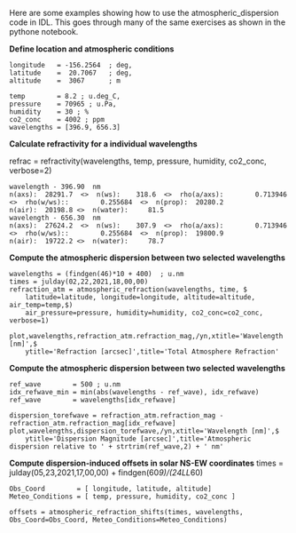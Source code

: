 
Here are some examples showing how to use the atmospheric_dispersion code in IDL. This goes through many of the same exercises as shown in the pythone notebook. 

**Define location and atmospheric conditions**

    longitude   = -156.2564  ; deg,
    latitude    =  20.7067   ; deg,
    altitude    =  3067      ; m 

    temp        = 8.2 ; u.deg_C,                                                             
    pressure    = 70965 ; u.Pa,                                                           
    humidity    = 30 ; %                                                                 
    co2_conc    = 4002 ; ppm                                                              
    wavelengths = [396.9, 656.3] 

**Calculate refractivity for a individual wavelengths**

refrac = refractivity(wavelengths, temp, pressure, humidity, co2_conc, verbose=2) 

    wavelength - 396.90  nm
    n(axs):  28291.7  <>  n(ws):    318.6  <>  rho(a/axs):        0.713946  <>  rho(w/ws)::        0.255684  <>  n(prop):  20280.2
    n(air):  20198.8 <>  n(water):     81.5
    wavelength - 656.30  nm
    n(axs):  27624.2  <>  n(ws):    307.9  <>  rho(a/axs):        0.713946  <>  rho(w/ws)::        0.255684  <>  n(prop):  19800.9
    n(air):  19722.2 <>  n(water):     78.7

**Compute the atmospheric dispersion between two selected wavelengths**

    wavelengths = (findgen(46)*10 + 400)  ; u.nm
    times = julday(02,22,2021,18,00,00) 
    refraction_atm = atmospheric_refraction(wavelengths, time, $
        latitude=latitude, longitude=longitude, altitude=altitude, air_temp=temp,$)
        air_pressure=pressure, humidity=humidity, co2_conc=co2_conc, verbose=1) 
        
    plot,wavelengths,refraction_atm.refraction_mag,/yn,xtitle='Wavelength [nm]',$
        ytitle='Refraction [arcsec]',title='Total Atmosphere Refraction'
        
**Compute the atmospheric dispersion between two selected wavelengths**

    ref_wave        = 500 ; u.nm
    idx_refwave_min = min(abs(wavelengths - ref_wave), idx_refwave)
    ref_wave        = wavelengths[idx_refwave]

    dispersion_torefwave = refraction_atm.refraction_mag -  refraction_atm.refraction_mag[idx_refwave]
    plot,wavelengths,dispersion_torefwave,/yn,xtitle='Wavelength [nm]',$
        ytitle='Dispersion Magnitude [arcsec]',title='Atmospheric dispersion relative to ' + strtrim(ref_wave,2) + ' nm'
        
**Compute dispersion-induced offsets in solar NS-EW coordinates**
    times = julday(05,23,2021,17,00,00) + findgen(60*9)/(24LL*60)

    Obs_Coord        = [ longitude, latitude, altitude]
    Meteo_Conditions = [ temp, pressure, humidity, co2_conc ]
    
    offsets = atmospheric_refraction_shifts(times, wavelengths, Obs_Coord=Obs_Coord, Meteo_Conditions=Meteo_Conditions)
    
    
    
    
    
